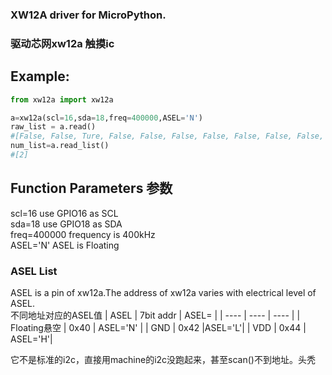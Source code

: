 ### XW12A driver for MicroPython.
### 驱动芯网xw12a 触摸ic

## Example:
```python
from xw12a import xw12a

a=xw12a(scl=16,sda=18,freq=400000,ASEL='N')
raw_list = a.read()
#[False, False, Ture, False, False, False, False, False, False, False, False, False, False, False, False, False]
num_list=a.read_list()
#[2]
```
## Function Parameters 参数
scl=16 use GPIO16 as SCL  
sda=18 use GPIO18 as SDA  
freq=400000  frequency is 400kHz  
ASEL='N' ASEL is Floating

### ASEL List
ASEL is a pin of xw12a.The address of xw12a varies with electrical level of ASEL.  
不同地址对应的ASEL值
|  ASEL   | 7bit addr  | ASEL= |
|  ----  | ----  | ----  |
|  Floating悬空 | 0x40 | ASEL='N' |
| GND  | 0x42 |ASEL='L'|
| VDD  | 0x44 | ASEL='H'|

它不是标准的i2c，直接用machine的i2c没跑起来，甚至scan()不到地址。头秃
